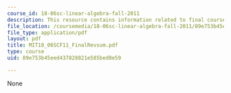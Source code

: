 ```yaml
---
course_id: 18-06sc-linear-algebra-fall-2011
description: This resource contains information related to final course review.
file_location: /coursemedia/18-06sc-linear-algebra-fall-2011/89e753b45eed437828821e585bed0e59_MIT18_06SCF11_FinalRevsum.pdf
file_type: application/pdf
layout: pdf
title: MIT18_06SCF11_FinalRevsum.pdf
type: course
uid: 89e753b45eed437828821e585bed0e59

---
```

None